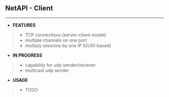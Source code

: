 ## NetAPI - Client
-----------
* **FEATURES**
> - TCP connections (server-client-model)
> - multiple channels on one port
> - multiply sessions by one IP (UUID based)

* **IN PROGRESS**
> - capability for udp sender/reciever
> - multicast udp sender

* **USAGE**
>
> - TODO
>
